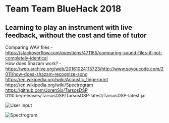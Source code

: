 # Team Team BlueHack 2018
## Learning to play an instrument with live feedback, without the cost and time of tutor

Comparing WAV files - https://stackoverflow.com/questions/471165/comparing-sound-files-if-not-completely-identical  
How does Shazam work? - https://web.archive.org/web/20161024115723/http://www.soyoucode.com/2011/how-does-shazam-recognize-song    
https://en.wikipedia.org/wiki/Acoustic_fingerprint    
https://en.wikipedia.org/wiki/Spectrogram  
https://github.com/JorenSix/TarsosDSP
0110.be/releases/TarsosDSP/TarsosDSP-latest/TarsosDSP-latest.jar

![User Input](Feedback/demo1.png?raw=true)

![Spectrogram](Feedback/demo2.png?raw=true)
